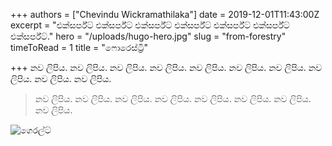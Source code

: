 +++
authors = ["Chevindu Wickramathilaka"]
date = 2019-12-01T11:43:00Z
excerpt = "එක්සර්ප්ට් එක්සර්ප්ට් එක්සර්ප්ට් එක්සර්ප්ට් එක්සර්ප්ට් එක්සර්ප්ට් එක්සර්ප්ට්."
hero = "/uploads/hugo-hero.jpg"
slug = "from-forestry"
timeToRead = 1
title = "ෆොරෙස්ට්‍රි"

+++
නව ලිපිය. නව ලිපිය. නව ලිපිය. නව ලිපිය. නව ලිපිය. නව ලිපිය. නව ලිපිය. නව ලිපිය. නව ලිපිය. නව ලිපිය. 

> නව ලිපිය. නව ලිපිය. නව ලිපිය. නව ලිපිය. නව ලිපිය. නව ලිපිය. නව ලිපිය. නව ලිපිය. 

![ගෙරල්ට්](/uploads/wallpapersden.com_the-witcher-3-wild-hunt-minimalism-logo_1920x1080.jpg "The විචර්")